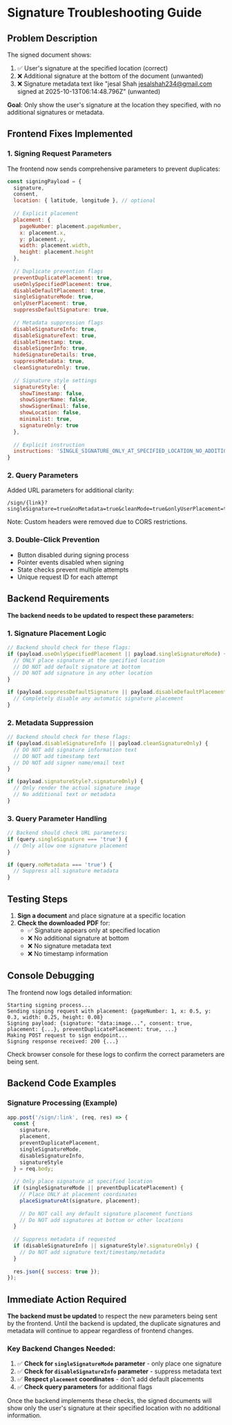 # Signature Troubleshooting Guide

## Problem Description
The signed document shows:
1. ✅ User's signature at the specified location (correct)
2. ❌ Additional signature at the bottom of the document (unwanted)
3. ❌ Signature metadata text like "jesal Shah <jesalshah234@gmail.com> signed at 2025-10-13T06:14:48.796Z" (unwanted)

**Goal**: Only show the user's signature at the location they specified, with no additional signatures or metadata.

## Frontend Fixes Implemented

### 1. Signing Request Parameters
The frontend now sends comprehensive parameters to prevent duplicates:

```javascript
const signingPayload = {
  signature,
  consent,
  location: { latitude, longitude }, // optional
  
  // Explicit placement
  placement: {
    pageNumber: placement.pageNumber,
    x: placement.x,
    y: placement.y,
    width: placement.width,
    height: placement.height
  },
  
  // Duplicate prevention flags
  preventDuplicatePlacement: true,
  useOnlySpecifiedPlacement: true,
  disableDefaultPlacement: true,
  singleSignatureMode: true,
  onlyUserPlacement: true,
  suppressDefaultSignature: true,
  
  // Metadata suppression flags
  disableSignatureInfo: true,
  disableSignatureText: true,
  disableTimestamp: true,
  disableSignerInfo: true,
  hideSignatureDetails: true,
  suppressMetadata: true,
  cleanSignatureOnly: true,
  
  // Signature style settings
  signatureStyle: {
    showTimestamp: false,
    showSignerName: false,
    showSignerEmail: false,
    showLocation: false,
    minimalist: true,
    signatureOnly: true
  },
  
  // Explicit instruction
  instructions: 'SINGLE_SIGNATURE_ONLY_AT_SPECIFIED_LOCATION_NO_ADDITIONAL_INFO'
}
```

### 2. Query Parameters
Added URL parameters for additional clarity:

```
/sign/{link}?singleSignature=true&noMetadata=true&cleanMode=true&onlyUserPlacement=true
```

Note: Custom headers were removed due to CORS restrictions.

### 3. Double-Click Prevention
- Button disabled during signing process
- Pointer events disabled when signing
- State checks prevent multiple attempts
- Unique request ID for each attempt

## Backend Requirements

**The backend needs to be updated to respect these parameters:**

### 1. Signature Placement Logic
```javascript
// Backend should check for these flags:
if (payload.useOnlySpecifiedPlacement || payload.singleSignatureMode) {
  // ONLY place signature at the specified location
  // DO NOT add default signature at bottom
  // DO NOT add signature in any other location
}

if (payload.suppressDefaultSignature || payload.disableDefaultPlacement) {
  // Completely disable any automatic signature placement
}
```

### 2. Metadata Suppression
```javascript
// Backend should check for these flags:
if (payload.disableSignatureInfo || payload.cleanSignatureOnly) {
  // DO NOT add signature information text
  // DO NOT add timestamp text
  // DO NOT add signer name/email text
}

if (payload.signatureStyle?.signatureOnly) {
  // Only render the actual signature image
  // No additional text or metadata
}
```

### 3. Query Parameter Handling
```javascript
// Backend should check URL parameters:
if (query.singleSignature === 'true') {
  // Only allow one signature placement
}

if (query.noMetadata === 'true') {
  // Suppress all signature metadata
}
```

## Testing Steps

1. **Sign a document** and place signature at a specific location
2. **Check the downloaded PDF** for:
   - ✅ Signature appears only at specified location
   - ❌ No additional signature at bottom
   - ❌ No signature metadata text
   - ❌ No timestamp information

## Console Debugging

The frontend now logs detailed information:

```
Starting signing process...
Sending signing request with placement: {pageNumber: 1, x: 0.5, y: 0.3, width: 0.25, height: 0.08}
Signing payload: {signature: "data:image...", consent: true, placement: {...}, preventDuplicatePlacement: true, ...}
Making POST request to sign endpoint...
Signing response received: 200 {...}
```

Check browser console for these logs to confirm the correct parameters are being sent.

## Backend Code Examples

### Signature Processing (Example)
```javascript
app.post('/sign/:link', (req, res) => {
  const { 
    signature, 
    placement, 
    preventDuplicatePlacement,
    singleSignatureMode,
    disableSignatureInfo,
    signatureStyle 
  } = req.body;
  
  // Only place signature at specified location
  if (singleSignatureMode || preventDuplicatePlacement) {
    // Place ONLY at placement coordinates
    placeSignatureAt(signature, placement);
    
    // Do NOT call any default signature placement functions
    // Do NOT add signatures at bottom or other locations
  }
  
  // Suppress metadata if requested
  if (disableSignatureInfo || signatureStyle?.signatureOnly) {
    // Do NOT add signature text/timestamp/metadata
  }
  
  res.json({ success: true });
});
```

## Immediate Action Required

**The backend must be updated** to respect the new parameters being sent by the frontend. Until the backend is updated, the duplicate signatures and metadata will continue to appear regardless of frontend changes.

### Key Backend Changes Needed:
1. ✅ **Check for `singleSignatureMode` parameter** - only place one signature
2. ✅ **Check for `disableSignatureInfo` parameter** - suppress metadata text  
3. ✅ **Respect `placement` coordinates** - don't add default placements
4. ✅ **Check query parameters** for additional flags

Once the backend implements these checks, the signed documents will show only the user's signature at their specified location with no additional information.